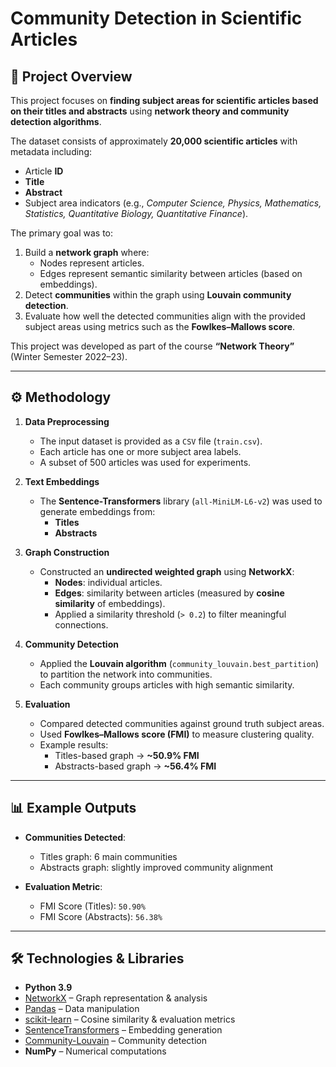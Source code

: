 # Community Detection in Scientific Articles

## 📌 Project Overview
This project focuses on **finding subject areas for scientific articles based on their titles and abstracts** using **network theory and community detection algorithms**.  

The dataset consists of approximately **20,000 scientific articles** with metadata including:
- Article **ID**
- **Title**
- **Abstract**
- Subject area indicators (e.g., *Computer Science, Physics, Mathematics, Statistics, Quantitative Biology, Quantitative Finance*).

The primary goal was to:
1. Build a **network graph** where:
   - Nodes represent articles.
   - Edges represent semantic similarity between articles (based on embeddings).
2. Detect **communities** within the graph using **Louvain community detection**.
3. Evaluate how well the detected communities align with the provided subject areas using metrics such as the **Fowlkes–Mallows score**.

This project was developed as part of the course **“Network Theory”** (Winter Semester 2022–23).

---

## ⚙️ Methodology

1. **Data Preprocessing**
   - The input dataset is provided as a `CSV` file (`train.csv`).
   - Each article has one or more subject area labels.
   - A subset of 500 articles was used for experiments.

2. **Text Embeddings**
   - The **Sentence-Transformers** library (`all-MiniLM-L6-v2`) was used to generate embeddings from:
     - **Titles**
     - **Abstracts**

3. **Graph Construction**
   - Constructed an **undirected weighted graph** using **NetworkX**:
     - **Nodes**: individual articles.
     - **Edges**: similarity between articles (measured by **cosine similarity** of embeddings).
     - Applied a similarity threshold (`> 0.2`) to filter meaningful connections.

4. **Community Detection**
   - Applied the **Louvain algorithm** (`community_louvain.best_partition`) to partition the network into communities.
   - Each community groups articles with high semantic similarity.

5. **Evaluation**
   - Compared detected communities against ground truth subject areas.
   - Used **Fowlkes–Mallows score (FMI)** to measure clustering quality.
   - Example results:
     - Titles-based graph → **~50.9% FMI**
     - Abstracts-based graph → **~56.4% FMI**

---

## 📊 Example Outputs

- **Communities Detected**:  
  - Titles graph: 6 main communities  
  - Abstracts graph: slightly improved community alignment  

- **Evaluation Metric**:  
  - FMI Score (Titles): `50.90%`  
  - FMI Score (Abstracts): `56.38%`  

---

## 🛠️ Technologies & Libraries

- **Python 3.9**
- [NetworkX](https://networkx.org/) – Graph representation & analysis  
- [Pandas](https://pandas.pydata.org/) – Data manipulation  
- [scikit-learn](https://scikit-learn.org/) – Cosine similarity & evaluation metrics  
- [SentenceTransformers](https://www.sbert.net/) – Embedding generation  
- [Community-Louvain](https://python-louvain.readthedocs.io/) – Community detection  
- **NumPy** – Numerical computations  
